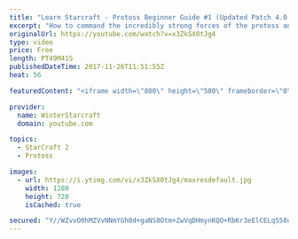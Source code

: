```yaml
---
title: "Learn Starcraft - Protoss Beginner Guide #1 (Updated Patch 4.0 FREE TO PLAY)"
excerpt: "How to command the incredibly strong forces of the protoss and cover weaknesses against the other inferior races. Updated for patch 4.0! This guide is not intended for COMPLETELY new players, but those who have played several games/campaign missions and grasp the very basics."
originalUrl: https://youtube.com/watch?v=x3ZkSX0tJg4
type: video
price: Free
length: PT49M41S
publishedDateTime: 2017-11-26T11:51:55Z
heat: 56

featuredContent: "<iframe width=\"800\" height=\"500\" frameborder=\"0\" src=\"https://www.youtube.com/embed/x3ZkSX0tJg4\" allow=\"accelerometer; autoplay; encrypted-media; gyroscope; picture-in-picture\" allowfullscreen></iframe>"

provider:
  name: WinterStarcraft
  domain: youtube.com

topics:
  - StarCraft 2
  - Protoss

images:
  - url: https://i.ytimg.com/vi/x3ZkSX0tJg4/maxresdefault.jpg
    width: 1280
    height: 720
    isCached: true

secured: "Y//WZvvO0hMZVvNNmYGh0d+gaNS8Otm+ZwVqDHmynKQO+RbKr3eElCELq558uGeG6NJ1hjyrj3nD8Zwo2daP1DM5dG2kw0XgnwthNP4tFbc3unRsdkHGOUq8g2c95ii0F8hb+6Q0U5SJW256yUrp9EWggsqc4u6Uhj13ES5l5/WlDLWoDhIQZ8uj0Zpn4fVMQyFhx7h7hr48grrzQ3C5Ws11L4E/R4WaIR/Z83ClzlhAk5cL0RyHo6f6SOR5oEhqWwmgw/DmTaxYpCnMScFPEgtGzG6LjB98YxuX/O7NDuSCP2E0+XbC0aXW/lE+WxNf5F4SQbDrN3XY3JaxDQZ911CXQW0DsimKLmPAK4glMbA/kwOFkL5HpzCcmLx7gCiDcL/L6v5ZlkRwIeccxpUStVV7SryDXKyd+nhON6hPKjRoLpYYRdpmBj8pshC4wcl/;SSfEfnkBu9xDcpptlmGt4g=="
---
```


